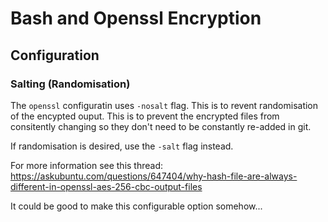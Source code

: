 # Bash and Openssl Encryption

## Configuration

### Salting (Randomisation)
The `openssl` configuratin uses `-nosalt` flag. This is to revent randomisation of the encypted ouput. This is to prevent the encrypted files from consitently changing so they don't need to be constantly re-added in git.

If randomisation is desired, use the `-salt` flag instead.

For more information see this thread:
https://askubuntu.com/questions/647404/why-hash-file-are-always-different-in-openssl-aes-256-cbc-output-files

It could be good to make this configurable option somehow...